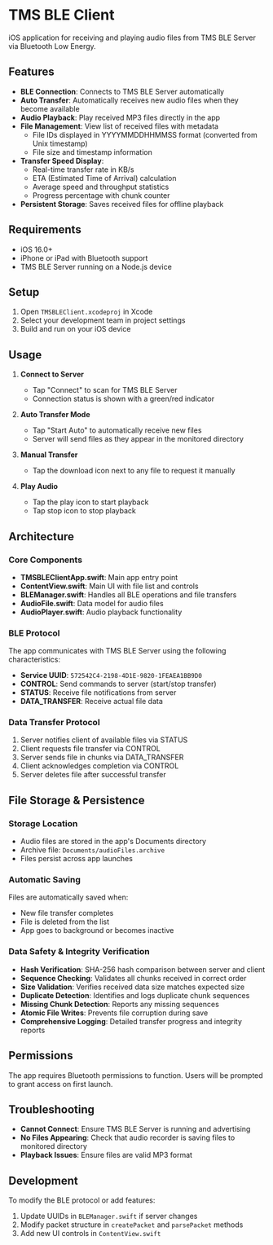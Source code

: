 # TMS BLE Client

iOS application for receiving and playing audio files from TMS BLE Server via Bluetooth Low Energy.

## Features

- **BLE Connection**: Connects to TMS BLE Server automatically
- **Auto Transfer**: Automatically receives new audio files when they become available
- **Audio Playback**: Play received MP3 files directly in the app
- **File Management**: View list of received files with metadata
  - File IDs displayed in YYYYMMDDHHMMSS format (converted from Unix timestamp)
  - File size and timestamp information
- **Transfer Speed Display**:
  - Real-time transfer rate in KB/s
  - ETA (Estimated Time of Arrival) calculation
  - Average speed and throughput statistics
  - Progress percentage with chunk counter
- **Persistent Storage**: Saves received files for offline playback

## Requirements

- iOS 16.0+
- iPhone or iPad with Bluetooth support
- TMS BLE Server running on a Node.js device

## Setup

1. Open `TMSBLEClient.xcodeproj` in Xcode
2. Select your development team in project settings
3. Build and run on your iOS device

## Usage

1. **Connect to Server**
   - Tap "Connect" to scan for TMS BLE Server
   - Connection status is shown with a green/red indicator

2. **Auto Transfer Mode**
   - Tap "Start Auto" to automatically receive new files
   - Server will send files as they appear in the monitored directory

3. **Manual Transfer**
   - Tap the download icon next to any file to request it manually

4. **Play Audio**
   - Tap the play icon to start playback
   - Tap stop icon to stop playback

## Architecture

### Core Components

- **TMSBLEClientApp.swift**: Main app entry point
- **ContentView.swift**: Main UI with file list and controls
- **BLEManager.swift**: Handles all BLE operations and file transfers
- **AudioFile.swift**: Data model for audio files
- **AudioPlayer.swift**: Audio playback functionality

### BLE Protocol

The app communicates with TMS BLE Server using the following characteristics:

- **Service UUID**: `572542C4-2198-4D1E-9820-1FEAEA1BB9D0`
- **CONTROL**: Send commands to server (start/stop transfer)
- **STATUS**: Receive file notifications from server
- **DATA_TRANSFER**: Receive actual file data

### Data Transfer Protocol

1. Server notifies client of available files via STATUS
2. Client requests file transfer via CONTROL
3. Server sends file in chunks via DATA_TRANSFER
4. Client acknowledges completion via CONTROL
5. Server deletes file after successful transfer

## File Storage & Persistence

### Storage Location
- Audio files are stored in the app's Documents directory
- Archive file: `Documents/audioFiles.archive`
- Files persist across app launches

### Automatic Saving
Files are automatically saved when:
- New file transfer completes
- File is deleted from the list
- App goes to background or becomes inactive

### Data Safety & Integrity Verification
- **Hash Verification**: SHA-256 hash comparison between server and client
- **Sequence Checking**: Validates all chunks received in correct order
- **Size Validation**: Verifies received data size matches expected size
- **Duplicate Detection**: Identifies and logs duplicate chunk sequences
- **Missing Chunk Detection**: Reports any missing sequences
- **Atomic File Writes**: Prevents file corruption during save
- **Comprehensive Logging**: Detailed transfer progress and integrity reports

## Permissions

The app requires Bluetooth permissions to function. Users will be prompted to grant access on first launch.

## Troubleshooting

- **Cannot Connect**: Ensure TMS BLE Server is running and advertising
- **No Files Appearing**: Check that audio recorder is saving files to monitored directory
- **Playback Issues**: Ensure files are valid MP3 format

## Development

To modify the BLE protocol or add features:

1. Update UUIDs in `BLEManager.swift` if server changes
2. Modify packet structure in `createPacket` and `parsePacket` methods
3. Add new UI controls in `ContentView.swift`
